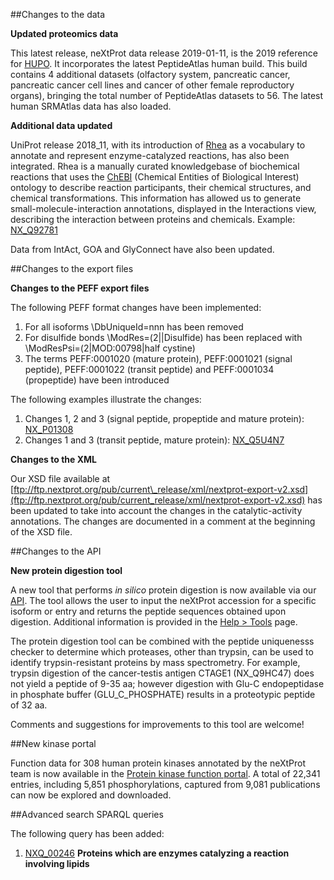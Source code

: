 ##Changes to the data

**Updated proteomics data**

This latest release, neXtProt data release 2019-01-11, is the 2019 reference for [HUPO](https://www.hupo.org/). It incorporates the latest PeptideAtlas human build. This build contains 4 additional datasets (olfactory system, pancreatic cancer, pancreatic cancer cell lines and cancer of other female reproductory organs), bringing the total  number of PeptideAtlas datasets to 56. The latest human SRMAtlas data has also loaded.

**Additional data updated**

UniProt release 2018\_11, with its introduction of [Rhea](https://www.rhea-db.org/) as a vocabulary to annotate and represent enzyme-catalyzed reactions, has also been integrated. Rhea is a manually curated knowledgebase of biochemical reactions that uses the [ChEBI](https://www.ebi.ac.uk/chebi/) (Chemical Entities of Biological Interest) ontology to describe reaction participants, their chemical structures, and chemical transformations. This information has allowed us to generate small-molecule-interaction annotations, displayed in the Interactions view, describing the interaction between proteins and chemicals. Example: [NX\_Q92781](../entry/NX_Q92781/interactions)

Data from IntAct, GOA and GlyConnect have also been updated.

##Changes to the export files

**Changes to the PEFF export files**

The following PEFF format changes have been implemented:

1.	For all isoforms \DbUniqueId=nnn has been removed 
2.	For disulfide bonds \ModRes=(2||Disulfide) has been replaced with \ModResPsi=(2|MOD:00798|half cystine)
3.	The terms PEFF:0001020 (mature protein), PEFF:0001021 (signal peptide), PEFF:0001022 (transit peptide) and PEFF:0001034 (propeptide) have been introduced

The following examples illustrate the changes:

1.	Changes 1, 2 and 3 (signal peptide, propeptide and mature protein): [NX\_P01308](https://api.nextprot.org/export/entry/NX\_P01308.peff)
2.	Changes 1 and 3 (transit peptide, mature protein):  [NX\_Q5U4N7](https://api.nextprot.org/export/entry/NX\_Q5U4N7.peff)

**Changes to the XML**

Our XSD file available at [ftp://ftp.nextprot.org/pub/current\_release/xml/nextprot-export-v2.xsd](ftp://ftp.nextprot.org/pub/current_release/xml/nextprot-export-v2.xsd) has been updated to take into account the changes in the catalytic-activity annotations. The changes are documented in a comment at the beginning of the XSD file.

##Changes to the API

**New protein digestion tool**

A new tool that performs _in silico_ protein digestion is now available via our [API](https://api.nextprot.org/). The tool allows the user to input the neXtProt accession for a specific isoform or entry and returns the peptide sequences obtained upon digestion. Additional information is provided in the [Help > Tools](../help/tools) page.

The protein digestion tool can be combined with the peptide uniquenesss checker to determine which proteases, other than trypsin, can be used to identify trypsin-resistant proteins by mass spectrometry. For example, trypsin digestion of the cancer-testis antigen CTAGE1 (NX\_Q9HC47) does not yield a peptide of 9-35 aa; however digestion with Glu-C endopeptidase in phosphate buffer (GLU\_C\_PHOSPHATE) results in a proteotypic peptide of 32 aa.

Comments and suggestions for improvements to this tool are welcome!

##New kinase portal

Function data for 308 human protein kinases annotated by the neXtProt team is now available in the [Protein kinase function portal](../portals/kinase-function). A total of 22,341 entries, including 5,851 phosphorylations, captured from 9,081 publications can now be explored and downloaded.

##Advanced search SPARQL queries

The following query has been added:

1. [NXQ\_00246](../proteins/search?mode=advanced&queryId=NXQ_00246) **Proteins which are enzymes catalyzing a reaction involving lipids**


